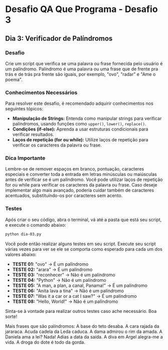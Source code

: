 # Desafio QA Que Programa - Desafio 3

## Dia 3: Verificador de Palíndromos

### Desafio
Crie um script que verifica se uma palavra ou frase fornecida pelo usuário é um palíndromo. Palíndromo é uma palavra ou uma frase que de frente pra trás e de trás pra frente são iguais, por exemplo, "ovo", "radar" e "Ame o poema".

### Conhecimentos Necessários
Para resolver este desafio, é recomendado adquirir conhecimentos nos seguintes tópicos:

- **Manipulação de Strings:** Entenda como manipular strings para verificar palíndromos, usando funções como `upper()`, `lower()`, `replace()`.
- **Condições (if-else):** Aprenda a usar estruturas condicionais para verificar resultados.
- **Laços de repetição (for ou while):** Utilize laços de repetição para verificar os caracteres da palavra ou frase.

### Dica Importante
Lembre-se de remover espaços em branco, pontuação, caracteres especiais e converter toda a entrada em letras minúsculas ou maiúsculas antes de verificar se é um palíndromo.
Você pode utilizar laços de repetição for ou while para verificar os caracteres da palavra ou frase.
Caso deseje implementar algo mais avançado, poderia cuidar também de caracteres acentuados, substituíndo-os por caracteres sem acento.

### Testes
Após criar o seu código, abra o terminal, vá até a pasta que está seu script, e execute o comando abaixo:

```bash
python dia-03.py
```

Você pode então realizar alguns testes em seu script. Execute seu script várias vezes para ver se ele se comporta como esperado para cada um dos valores abaixo:

- **TESTE 01:** "ovo" -> É um palíndromo
- **TESTE 02:** "arara" -> É um palíndromo
- **TESTE 03:** "reconhecer" -> Não é um palíndromo
- **TESTE 04:** "Python" -> Não é um palíndromo
- **TESTE 05:** "A man, a plan, a canal, Panama!" -> É um palíndromo
- **TESTE 06:** "Anita lava a tina" -> Não é um palíndromo
- **TESTE 07:** "Was it a car or a cat I saw?" -> É um palíndromo
- **TESTE 08:** "Hello, World!" -> Não é um palíndromo

Sinta-se à vontade para realizar outros testes caso ache necessário. Boa sorte!

Mais frases que são palíndromos:
A base do teto desaba.
A cara rajada da jararaca.
Acuda cadela da Leda caduca.
A dama admirou o rim da amada.
A Daniela ama a lei? Nada!
Adias a data da saída.
A diva em Argel alegra-me a vida.
A droga do dote é todo da gorda.
